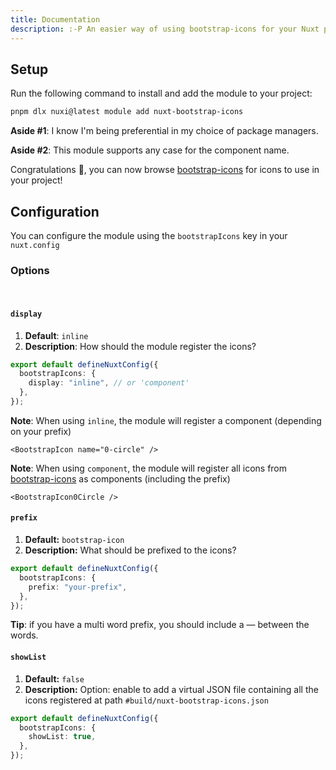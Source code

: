 ```yaml
---
title: Documentation
description: :-P An easier way of using bootstrap-icons for your Nuxt project!
---
```


## Setup

Run the following command to install and add the module to your project:

```bash
pnpm dlx nuxi@latest module add nuxt-bootstrap-icons
```

**Aside #1**: I know I'm being preferential in my choice of package managers.

**Aside #2**: This module supports any case for the component name.

Congratulations 🎉, you can now browse [bootstrap-icons](https://icons.getbootstrap.com) for icons to use in your project!

## Configuration

You can configure the module using the `bootstrapIcons` key in your `nuxt.config`

### Options

<br>

#### `display`

1. **Default**: `inline`
2. **Description**: How should the module register the icons?

```ts
export default defineNuxtConfig({
  bootstrapIcons: {
    display: "inline", // or 'component'
  },
});
```

**Note**: When using `inline`, the module will register a component (depending on your prefix)

```vue
<BootstrapIcon name="0-circle" />
```

**Note**: When using `component`, the module will register all icons from [bootstrap-icons](https://icons.getboostrap.com) as components (including the prefix)

```vue
<BootstrapIcon0Circle />
```

#### `prefix`

1. **Default:** `bootstrap-icon`
2. **Description:** What should be prefixed to the icons?

```ts
export default defineNuxtConfig({
  bootstrapIcons: {
    prefix: "your-prefix",
  },
});
```

**Tip**: if you have a multi word prefix, you should include a &mdash; between the words.

#### `showList`

1. **Default:** `false`
2. **Description:** Option: enable to add a virtual JSON file containing all the icons registered at path `#build/nuxt-bootstrap-icons.json`

```ts
export default defineNuxtConfig({
  bootstrapIcons: {
    showList: true,
  },
});
```
